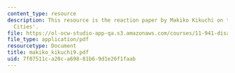 ```yaml
---
content_type: resource
description: This resource is the reaction paper by Makiko Kikuchi on the topic 'Resilient
  Cities'.
file: https://ol-ocw-studio-app-qa.s3.amazonaws.com/courses/11-941-disaster-vulnerability-and-resilience-spring-2005/7f07511ca20ca69881b69d1e26f1faab_makiko_kikuchi9.pdf
file_type: application/pdf
resourcetype: Document
title: makiko_kikuchi9.pdf
uid: 7f07511c-a20c-a698-81b6-9d1e26f1faab
---
```

